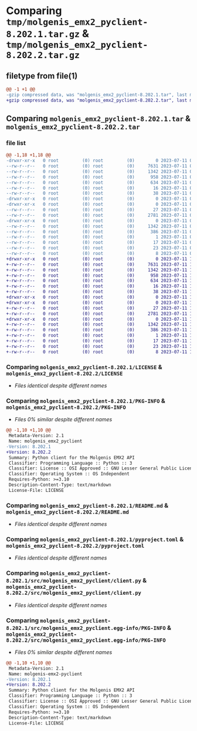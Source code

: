 # Comparing `tmp/molgenis_emx2_pyclient-8.202.1.tar.gz` & `tmp/molgenis_emx2_pyclient-8.202.2.tar.gz`

## filetype from file(1)

```diff
@@ -1 +1 @@
-gzip compressed data, was "molgenis_emx2_pyclient-8.202.1.tar", last modified: Tue Jul 11 07:25:02 2023, max compression
+gzip compressed data, was "molgenis_emx2_pyclient-8.202.2.tar", last modified: Tue Jul 11 11:05:19 2023, max compression
```

## Comparing `molgenis_emx2_pyclient-8.202.1.tar` & `molgenis_emx2_pyclient-8.202.2.tar`

### file list

```diff
@@ -1,18 +1,18 @@
-drwxr-xr-x   0 root         (0) root         (0)        0 2023-07-11 07:25:02.132997 molgenis_emx2_pyclient-8.202.1/
--rw-r--r--   0 root         (0) root         (0)     7631 2023-07-11 07:15:30.000000 molgenis_emx2_pyclient-8.202.1/LICENSE
--rw-r--r--   0 root         (0) root         (0)     1342 2023-07-11 07:25:02.132997 molgenis_emx2_pyclient-8.202.1/PKG-INFO
--rw-r--r--   0 root         (0) root         (0)      958 2023-07-11 07:15:30.000000 molgenis_emx2_pyclient-8.202.1/README.md
--rw-r--r--   0 root         (0) root         (0)      634 2023-07-11 07:15:30.000000 molgenis_emx2_pyclient-8.202.1/pyproject.toml
--rw-r--r--   0 root         (0) root         (0)       16 2023-07-11 07:15:30.000000 molgenis_emx2_pyclient-8.202.1/requirements.txt
--rw-r--r--   0 root         (0) root         (0)       38 2023-07-11 07:25:02.132997 molgenis_emx2_pyclient-8.202.1/setup.cfg
-drwxr-xr-x   0 root         (0) root         (0)        0 2023-07-11 07:25:02.132997 molgenis_emx2_pyclient-8.202.1/src/
-drwxr-xr-x   0 root         (0) root         (0)        0 2023-07-11 07:25:02.132997 molgenis_emx2_pyclient-8.202.1/src/molgenis_emx2_pyclient/
--rw-r--r--   0 root         (0) root         (0)       27 2023-07-11 07:15:30.000000 molgenis_emx2_pyclient-8.202.1/src/molgenis_emx2_pyclient/__init__.py
--rw-r--r--   0 root         (0) root         (0)     2781 2023-07-11 07:15:30.000000 molgenis_emx2_pyclient-8.202.1/src/molgenis_emx2_pyclient/client.py
-drwxr-xr-x   0 root         (0) root         (0)        0 2023-07-11 07:25:02.132997 molgenis_emx2_pyclient-8.202.1/src/molgenis_emx2_pyclient.egg-info/
--rw-r--r--   0 root         (0) root         (0)     1342 2023-07-11 07:25:02.000000 molgenis_emx2_pyclient-8.202.1/src/molgenis_emx2_pyclient.egg-info/PKG-INFO
--rw-r--r--   0 root         (0) root         (0)      386 2023-07-11 07:25:02.000000 molgenis_emx2_pyclient-8.202.1/src/molgenis_emx2_pyclient.egg-info/SOURCES.txt
--rw-r--r--   0 root         (0) root         (0)        1 2023-07-11 07:25:02.000000 molgenis_emx2_pyclient-8.202.1/src/molgenis_emx2_pyclient.egg-info/dependency_links.txt
--rw-r--r--   0 root         (0) root         (0)       17 2023-07-11 07:25:02.000000 molgenis_emx2_pyclient-8.202.1/src/molgenis_emx2_pyclient.egg-info/requires.txt
--rw-r--r--   0 root         (0) root         (0)       23 2023-07-11 07:25:02.000000 molgenis_emx2_pyclient-8.202.1/src/molgenis_emx2_pyclient.egg-info/top_level.txt
--rw-r--r--   0 root         (0) root         (0)        8 2023-07-11 07:20:55.000000 molgenis_emx2_pyclient-8.202.1/version.txt
+drwxr-xr-x   0 root         (0) root         (0)        0 2023-07-11 11:05:19.954623 molgenis_emx2_pyclient-8.202.2/
+-rw-r--r--   0 root         (0) root         (0)     7631 2023-07-11 10:56:03.000000 molgenis_emx2_pyclient-8.202.2/LICENSE
+-rw-r--r--   0 root         (0) root         (0)     1342 2023-07-11 11:05:19.950623 molgenis_emx2_pyclient-8.202.2/PKG-INFO
+-rw-r--r--   0 root         (0) root         (0)      958 2023-07-11 10:56:03.000000 molgenis_emx2_pyclient-8.202.2/README.md
+-rw-r--r--   0 root         (0) root         (0)      634 2023-07-11 10:56:03.000000 molgenis_emx2_pyclient-8.202.2/pyproject.toml
+-rw-r--r--   0 root         (0) root         (0)       16 2023-07-11 10:56:03.000000 molgenis_emx2_pyclient-8.202.2/requirements.txt
+-rw-r--r--   0 root         (0) root         (0)       38 2023-07-11 11:05:19.954623 molgenis_emx2_pyclient-8.202.2/setup.cfg
+drwxr-xr-x   0 root         (0) root         (0)        0 2023-07-11 11:05:19.950623 molgenis_emx2_pyclient-8.202.2/src/
+drwxr-xr-x   0 root         (0) root         (0)        0 2023-07-11 11:05:19.950623 molgenis_emx2_pyclient-8.202.2/src/molgenis_emx2_pyclient/
+-rw-r--r--   0 root         (0) root         (0)       27 2023-07-11 10:56:03.000000 molgenis_emx2_pyclient-8.202.2/src/molgenis_emx2_pyclient/__init__.py
+-rw-r--r--   0 root         (0) root         (0)     2781 2023-07-11 10:56:03.000000 molgenis_emx2_pyclient-8.202.2/src/molgenis_emx2_pyclient/client.py
+drwxr-xr-x   0 root         (0) root         (0)        0 2023-07-11 11:05:19.950623 molgenis_emx2_pyclient-8.202.2/src/molgenis_emx2_pyclient.egg-info/
+-rw-r--r--   0 root         (0) root         (0)     1342 2023-07-11 11:05:19.000000 molgenis_emx2_pyclient-8.202.2/src/molgenis_emx2_pyclient.egg-info/PKG-INFO
+-rw-r--r--   0 root         (0) root         (0)      386 2023-07-11 11:05:19.000000 molgenis_emx2_pyclient-8.202.2/src/molgenis_emx2_pyclient.egg-info/SOURCES.txt
+-rw-r--r--   0 root         (0) root         (0)        1 2023-07-11 11:05:19.000000 molgenis_emx2_pyclient-8.202.2/src/molgenis_emx2_pyclient.egg-info/dependency_links.txt
+-rw-r--r--   0 root         (0) root         (0)       17 2023-07-11 11:05:19.000000 molgenis_emx2_pyclient-8.202.2/src/molgenis_emx2_pyclient.egg-info/requires.txt
+-rw-r--r--   0 root         (0) root         (0)       23 2023-07-11 11:05:19.000000 molgenis_emx2_pyclient-8.202.2/src/molgenis_emx2_pyclient.egg-info/top_level.txt
+-rw-r--r--   0 root         (0) root         (0)        8 2023-07-11 11:01:20.000000 molgenis_emx2_pyclient-8.202.2/version.txt
```

### Comparing `molgenis_emx2_pyclient-8.202.1/LICENSE` & `molgenis_emx2_pyclient-8.202.2/LICENSE`

 * *Files identical despite different names*

### Comparing `molgenis_emx2_pyclient-8.202.1/PKG-INFO` & `molgenis_emx2_pyclient-8.202.2/PKG-INFO`

 * *Files 0% similar despite different names*

```diff
@@ -1,10 +1,10 @@
 Metadata-Version: 2.1
 Name: molgenis_emx2_pyclient
-Version: 8.202.1
+Version: 8.202.2
 Summary: Python client for the Molgenis EMX2 API
 Classifier: Programming Language :: Python :: 3
 Classifier: License :: OSI Approved :: GNU Lesser General Public License v3 (LGPLv3)
 Classifier: Operating System :: OS Independent
 Requires-Python: >=3.10
 Description-Content-Type: text/markdown
 License-File: LICENSE
```

### Comparing `molgenis_emx2_pyclient-8.202.1/README.md` & `molgenis_emx2_pyclient-8.202.2/README.md`

 * *Files identical despite different names*

### Comparing `molgenis_emx2_pyclient-8.202.1/pyproject.toml` & `molgenis_emx2_pyclient-8.202.2/pyproject.toml`

 * *Files identical despite different names*

### Comparing `molgenis_emx2_pyclient-8.202.1/src/molgenis_emx2_pyclient/client.py` & `molgenis_emx2_pyclient-8.202.2/src/molgenis_emx2_pyclient/client.py`

 * *Files identical despite different names*

### Comparing `molgenis_emx2_pyclient-8.202.1/src/molgenis_emx2_pyclient.egg-info/PKG-INFO` & `molgenis_emx2_pyclient-8.202.2/src/molgenis_emx2_pyclient.egg-info/PKG-INFO`

 * *Files 0% similar despite different names*

```diff
@@ -1,10 +1,10 @@
 Metadata-Version: 2.1
 Name: molgenis-emx2-pyclient
-Version: 8.202.1
+Version: 8.202.2
 Summary: Python client for the Molgenis EMX2 API
 Classifier: Programming Language :: Python :: 3
 Classifier: License :: OSI Approved :: GNU Lesser General Public License v3 (LGPLv3)
 Classifier: Operating System :: OS Independent
 Requires-Python: >=3.10
 Description-Content-Type: text/markdown
 License-File: LICENSE
```

